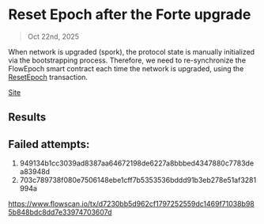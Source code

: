 # Reset Epoch after the Forte upgrade

> Oct 22nd, 2025

When network is upgraded (spork), the protocol state is manually initialized via the bootstrapping process.
Therefore, we need to re-synchronize the FlowEpoch smart contract each time the network is upgraded, using the [ResetEpoch](../../../../templates/reset_epoch.cdc) transaction.

[Site](https://flow-multisig-git-service-account-onflow.vercel.app/)

## Results


## Failed attempts:


1. 949134b1cc3039ad8387aa64672198de6227a8bbbed4347880c7783dea83948d
2. 703c789738f080e7506148ebe1cff7b5353536bddd91b3eb278e51af3281994a

https://www.flowscan.io/tx/d7230bb5d962cf1797252559dc1469f71038b985b848bdc8dd7e33974703607d